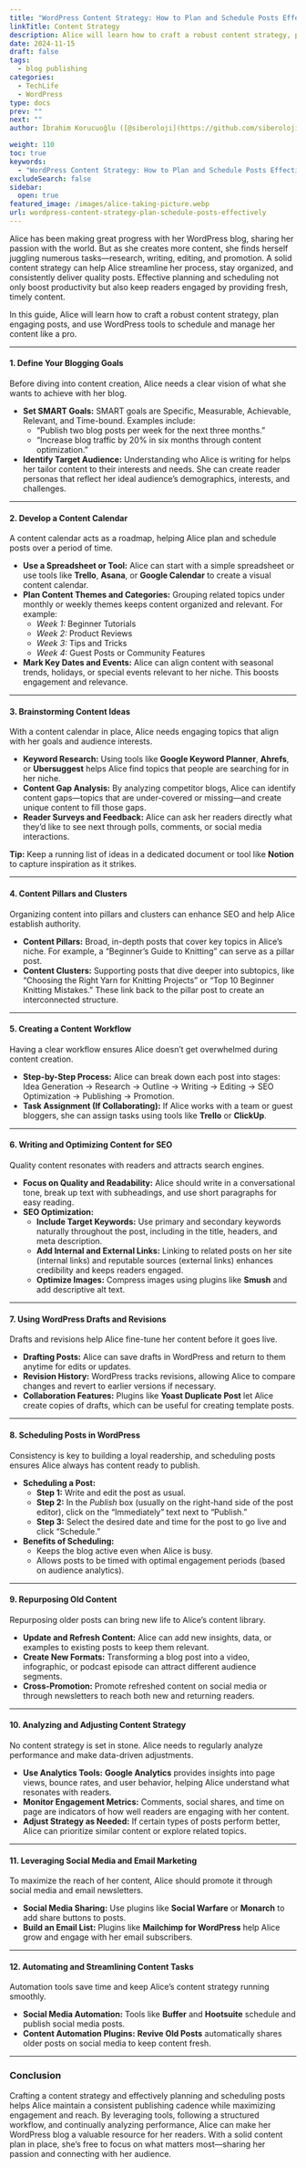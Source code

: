 ```yaml
---
title: "WordPress Content Strategy: How to Plan and Schedule Posts Effectively"
linkTitle: Content Strategy
description: Alice will learn how to craft a robust content strategy, plan engaging posts, and use WordPress tools to schedule and manage her content like a pro.
date: 2024-11-15
draft: false
tags:
  - blog publishing
categories:
  - TechLife
  - WordPress
type: docs
prev: ""
next: ""
author: İbrahim Korucuoğlu ([@siberoloji](https://github.com/siberoloji))

weight: 110
toc: true
keywords:
  - "WordPress Content Strategy: How to Plan and Schedule Posts Effectively"
excludeSearch: false
sidebar:
  open: true
featured_image: /images/alice-taking-picture.webp
url: wordpress-content-strategy-plan-schedule-posts-effectively
---
```

Alice has been making great progress with her WordPress blog, sharing her passion with the world. But as she creates more content, she finds herself juggling numerous tasks—research, writing, editing, and promotion. A solid content strategy can help Alice streamline her process, stay organized, and consistently deliver quality posts. Effective planning and scheduling not only boost productivity but also keep readers engaged by providing fresh, timely content.

In this guide, Alice will learn how to craft a robust content strategy, plan engaging posts, and use WordPress tools to schedule and manage her content like a pro.

---

#### **1. Define Your Blogging Goals**

Before diving into content creation, Alice needs a clear vision of what she wants to achieve with her blog.

- **Set SMART Goals:** SMART goals are Specific, Measurable, Achievable, Relevant, and Time-bound. Examples include:
  - “Publish two blog posts per week for the next three months.”
  - “Increase blog traffic by 20% in six months through content optimization.”
- **Identify Target Audience:** Understanding who Alice is writing for helps her tailor content to their interests and needs. She can create reader personas that reflect her ideal audience’s demographics, interests, and challenges.

---

#### **2. Develop a Content Calendar**

A content calendar acts as a roadmap, helping Alice plan and schedule posts over a period of time.

- **Use a Spreadsheet or Tool:** Alice can start with a simple spreadsheet or use tools like **Trello**, **Asana**, or **Google Calendar** to create a visual content calendar.
- **Plan Content Themes and Categories:** Grouping related topics under monthly or weekly themes keeps content organized and relevant. For example:
  - *Week 1:* Beginner Tutorials
  - *Week 2:* Product Reviews
  - *Week 3:* Tips and Tricks
  - *Week 4:* Guest Posts or Community Features
- **Mark Key Dates and Events:** Alice can align content with seasonal trends, holidays, or special events relevant to her niche. This boosts engagement and relevance.

---

#### **3. Brainstorming Content Ideas**

With a content calendar in place, Alice needs engaging topics that align with her goals and audience interests.

- **Keyword Research:** Using tools like **Google Keyword Planner**, **Ahrefs**, or **Ubersuggest** helps Alice find topics that people are searching for in her niche.
- **Content Gap Analysis:** By analyzing competitor blogs, Alice can identify content gaps—topics that are under-covered or missing—and create unique content to fill those gaps.
- **Reader Surveys and Feedback:** Alice can ask her readers directly what they’d like to see next through polls, comments, or social media interactions.

**Tip:** Keep a running list of ideas in a dedicated document or tool like **Notion** to capture inspiration as it strikes.

---

#### **4. Content Pillars and Clusters**

Organizing content into pillars and clusters can enhance SEO and help Alice establish authority.

- **Content Pillars:** Broad, in-depth posts that cover key topics in Alice’s niche. For example, a “Beginner’s Guide to Knitting” can serve as a pillar post.
- **Content Clusters:** Supporting posts that dive deeper into subtopics, like “Choosing the Right Yarn for Knitting Projects” or “Top 10 Beginner Knitting Mistakes.” These link back to the pillar post to create an interconnected structure.

---

#### **5. Creating a Content Workflow**

Having a clear workflow ensures Alice doesn’t get overwhelmed during content creation.

- **Step-by-Step Process:** Alice can break down each post into stages: Idea Generation → Research → Outline → Writing → Editing → SEO Optimization → Publishing → Promotion.
- **Task Assignment (If Collaborating):** If Alice works with a team or guest bloggers, she can assign tasks using tools like **Trello** or **ClickUp**.

---

#### **6. Writing and Optimizing Content for SEO**

Quality content resonates with readers and attracts search engines.

- **Focus on Quality and Readability:** Alice should write in a conversational tone, break up text with subheadings, and use short paragraphs for easy reading.
- **SEO Optimization:**
  - **Include Target Keywords:** Use primary and secondary keywords naturally throughout the post, including in the title, headers, and meta description.
  - **Add Internal and External Links:** Linking to related posts on her site (internal links) and reputable sources (external links) enhances credibility and keeps readers engaged.
  - **Optimize Images:** Compress images using plugins like **Smush** and add descriptive alt text.

---

#### **7. Using WordPress Drafts and Revisions**

Drafts and revisions help Alice fine-tune her content before it goes live.

- **Drafting Posts:** Alice can save drafts in WordPress and return to them anytime for edits or updates.
- **Revision History:** WordPress tracks revisions, allowing Alice to compare changes and revert to earlier versions if necessary.
- **Collaboration Features:** Plugins like **Yoast Duplicate Post** let Alice create copies of drafts, which can be useful for creating template posts.

---

#### **8. Scheduling Posts in WordPress**

Consistency is key to building a loyal readership, and scheduling posts ensures Alice always has content ready to publish.

- **Scheduling a Post:**
  - **Step 1:** Write and edit the post as usual.
  - **Step 2:** In the *Publish* box (usually on the right-hand side of the post editor), click on the “Immediately” text next to “Publish.”
  - **Step 3:** Select the desired date and time for the post to go live and click “Schedule.”
- **Benefits of Scheduling:**
  - Keeps the blog active even when Alice is busy.
  - Allows posts to be timed with optimal engagement periods (based on audience analytics).

---

#### **9. Repurposing Old Content**

Repurposing older posts can bring new life to Alice’s content library.

- **Update and Refresh Content:** Alice can add new insights, data, or examples to existing posts to keep them relevant.
- **Create New Formats:** Transforming a blog post into a video, infographic, or podcast episode can attract different audience segments.
- **Cross-Promotion:** Promote refreshed content on social media or through newsletters to reach both new and returning readers.

---

#### **10. Analyzing and Adjusting Content Strategy**

No content strategy is set in stone. Alice needs to regularly analyze performance and make data-driven adjustments.

- **Use Analytics Tools:** **Google Analytics** provides insights into page views, bounce rates, and user behavior, helping Alice understand what resonates with readers.
- **Monitor Engagement Metrics:** Comments, social shares, and time on page are indicators of how well readers are engaging with her content.
- **Adjust Strategy as Needed:** If certain types of posts perform better, Alice can prioritize similar content or explore related topics.

---

#### **11. Leveraging Social Media and Email Marketing**

To maximize the reach of her content, Alice should promote it through social media and email newsletters.

- **Social Media Sharing:** Use plugins like **Social Warfare** or **Monarch** to add share buttons to posts.
- **Build an Email List:** Plugins like **Mailchimp for WordPress** help Alice grow and engage with her email subscribers.

---

#### **12. Automating and Streamlining Content Tasks**

Automation tools save time and keep Alice’s content strategy running smoothly.

- **Social Media Automation:** Tools like **Buffer** and **Hootsuite** schedule and publish social media posts.
- **Content Automation Plugins:** **Revive Old Posts** automatically shares older posts on social media to keep content fresh.

---

### **Conclusion**

Crafting a content strategy and effectively planning and scheduling posts helps Alice maintain a consistent publishing cadence while maximizing engagement and reach. By leveraging tools, following a structured workflow, and continually analyzing performance, Alice can make her WordPress blog a valuable resource for her readers. With a solid content plan in place, she’s free to focus on what matters most—sharing her passion and connecting with her audience.
